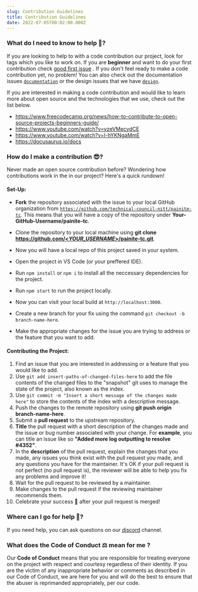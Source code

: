 ```yaml
---
slug: Contribution Guidelines
title: Contribution Guidelines
date: 2022-07-05T00:02:00.000Z
---
```


### What do I need to know to help 🤔?

If you are looking to help to with a code contribution our project, look for tags which you like to work on. If you are **beginner** and want to do your first contribution check [good first issue](https://github.com/technical-council-nitt/painite-tc/labels/good%20first%20issue) . If you don't feel ready to make a code contribution yet, no problem! You can also check out the documentation issues [`documentation`](https://github.com/technical-council-nitt/painite-tc/labels/documentation) or the design issues that we have [`design`](https://github.com/technical-council-nitt/painite-tc/labels/design).

If you are interested in making a code contribution and would like to learn more about open source and the technologies that we use, check out the list below.

- https://www.freecodecamp.org/news/how-to-contribute-to-open-source-projects-beginners-guide/
- https://www.youtube.com/watch?v=yzeVMecydCE
- https://www.youtube.com/watch?v=I-hYKNgaMmE
- https://docusaurus.io/docs

### How do I make a contribution 😎?

Never made an open source contribution before? Wondering how contributions work in the in our project? Here's a quick rundown!

#### Set-Up:

- **Fork** the repository associated with the issue to your local GitHub organization from [`https://github.com/technical-council-nitt/painite-tc`](https://github.com/technical-council-nitt/painite-tc). This means that you will have a copy of the repository under **Your-GitHub-Username/painite-tc**.

- Clone the repository to your local machine using **git clone [https://github.com/<_YOUR_USERNAME_>/painite-tc.git](https://github.com/github-username/repository-name.git)**.
- Now you will have a local repo of this project saved in your system.
- Open the project in VS Code (or your preffered IDE).
- Run `npm install` or `npm i` to install all the neccessary dependencies for the project.
- Run `npm start` to run the project locally.
- Now you can visit your local build at `http://localhost:3000`.
- Create a new branch for your fix using the command `git checkout -b branch-name-here`.
- Make the appropriate changes for the issue you are trying to address or the feature that you want to add.

#### Contributing the Project:

1. Find an issue that you are interested in addressing or a feature that you would like to add.
2. Use `git add insert-paths-of-changed-files-here` to add the file contents of the changed files to the "snapshot" git uses to manage the state of the project, also known as the index.
3. Use `git commit -m "Insert a short message of the changes made here"` to store the contents of the index with a descriptive message.
4. Push the changes to the remote repository using **git push origin branch-name-here**.
5. Submit a **pull request** to the upstream repository.
6. **Title** the pull request with a short description of the changes made and the issue or bug number associated with your change. For **example**, you can title an issue like so **"Added more log outputting to resolve #4352"**.
7. In the **description** of the pull request, explain the changes that you made, any issues you think exist with the pull request you made, and any questions you have for the maintainer. It's OK if your pull request is not perfect (no pull request is), the reviewer will be able to help you fix any problems and improve it!
8. Wait for the pull request to be reviewed by a maintainer.
9. Make changes to the pull request if the reviewing maintainer recommends them.
10. Celebrate your success 🥳 after your pull request is merged!

### Where can I go for help 🤨?

If you need help, you can ask questions on our [discord](https://dicord.com) channel.

### What does the Code of Conduct ⚖️ mean for me ?

Our **Code of Conduct** means that you are responsible for treating everyone on the project with respect and courtesy regardless of their identity. If you are the victim of any inappropriate behavior or comments as described in our Code of Conduct, we are here for you and will do the best to ensure that the abuser is reprimanded appropriately, per our code.
